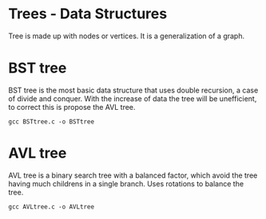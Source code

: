 # Trees - Data Structures
Tree is made up with nodes or vertices. It is a generalization of a graph.

# BST tree
BST tree is the most basic data structure that uses double recursion, a case of divide and conquer. With the increase of data the tree will be unefficient, to correct this is propose the AVL tree.  
```
gcc BSTtree.c -o BSTtree
```

# AVL tree
AVL tree is a binary search tree with a balanced factor, which avoid the tree having much childrens in a single branch. Uses rotations to balance the tree.
```
gcc AVLtree.c -o AVLtree
```
